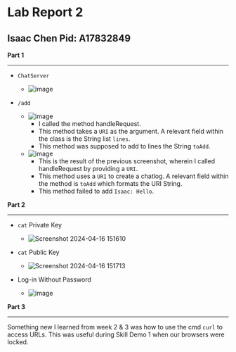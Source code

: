 # Lab Report 2
## Isaac Chen Pid: A17832849

**Part 1**

***

* `ChatServer`
  *  ![image](https://github.com/JaysonKaleb/cse15l-lab-reports/assets/165828220/60ee22f9-9513-4914-819d-9154920be2b5)


* `/add`
  * ![image](https://github.com/JaysonKaleb/cse15l-lab-reports/assets/165828220/90819fa4-909e-4a85-9fe9-6fc2f51271ea)
    * I called the method handleRequest.
    * This method takes a `URI` as the argument. A relevant field within the class is the String list `lines`.
    * This method was supposed to add to lines the String `toAdd`.
  * ![image](https://github.com/JaysonKaleb/cse15l-lab-reports/assets/165828220/ceb5dafe-094d-448d-862c-a962853a224d)
    * This is the result of the previous screenshot, wherein I called handleRequest by providing a `URI`.
    * This method uses a `URI` to create a chatlog. A relevant field within the method is `toAdd` which formats the URI String.
    * This method failed to add `Isaac: Hello`.


**Part 2**

***
* `cat` Private Key
  * ![Screenshot 2024-04-16 151610](https://github.com/JaysonKaleb/cse15l-lab-reports/assets/165828220/a1c91e07-4e07-4e8c-9d9c-ef0bc3934f6d)

* `cat` Public Key
  * ![Screenshot 2024-04-16 151713](https://github.com/JaysonKaleb/cse15l-lab-reports/assets/165828220/f128a388-48ad-4133-b0a2-d7e807581ad1)

* Log-in Without Password 
  * ![image](https://github.com/JaysonKaleb/cse15l-lab-reports/assets/165828220/9e4900cb-9877-4e19-b788-bea8eff0727e)


**Part 3**

***
Something new I learned from week 2 & 3 was how to use the cmd `curl` to access URLs. This was useful during Skill Demo 1 when our browsers were locked.
